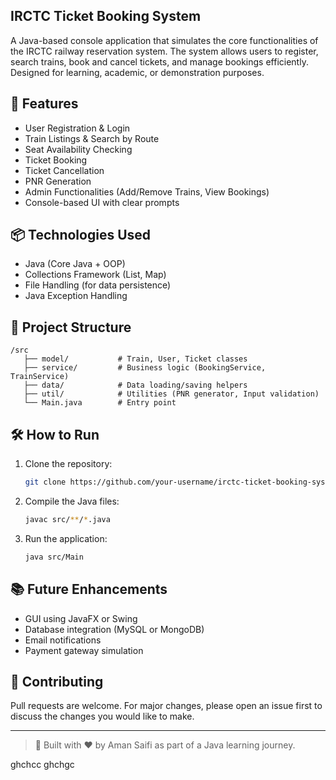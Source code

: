 ## IRCTC Ticket Booking System

A Java-based console application that simulates the core functionalities of the IRCTC railway reservation system. The system allows users to register, search trains, book and cancel tickets, and manage bookings efficiently. Designed for learning, academic, or demonstration purposes.

## 🚀 Features

- User Registration & Login
- Train Listings & Search by Route
- Seat Availability Checking
- Ticket Booking
- Ticket Cancellation
- PNR Generation
- Admin Functionalities (Add/Remove Trains, View Bookings)
- Console-based UI with clear prompts

## 📦 Technologies Used

- Java (Core Java + OOP)
- Collections Framework (List, Map)
- File Handling (for data persistence)
- Java Exception Handling

## 🧠 Project Structure

```
/src
   ├── model/           # Train, User, Ticket classes
   ├── service/         # Business logic (BookingService, TrainService)
   ├── data/            # Data loading/saving helpers
   ├── util/            # Utilities (PNR generator, Input validation)
   └── Main.java        # Entry point

   ```

## 🛠️ How to Run

1. Clone the repository:
   ```bash
   git clone https://github.com/your-username/irctc-ticket-booking-system.git
   
   ```
   
2. Compile the Java files:
   ```bash
   javac src/**/*.java

   ```

3. Run the application:
   ```bash
   java src/Main

   ```

## 📚 Future Enhancements

- GUI using JavaFX or Swing
- Database integration (MySQL or MongoDB)
- Email notifications
- Payment gateway simulation

## 🤝 Contributing
Pull requests are welcome. For major changes, please open an issue first to discuss the changes you would like to make.

---
> 🚆 Built with ❤️ by Aman Saifi as part of a Java learning journey.




ghchcc
ghchgc